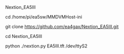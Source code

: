 Nextion_EA5III

cd /home/pi/ea5sw/MMDVMHost-ini

git clone https://github.com/ea4gax/Nextion_EA5III.git

cd Nextion_EA5III

python ./nextion.py EA5III.tft /dev/ttyS2
